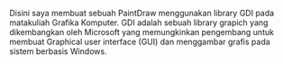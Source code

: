 Disini saya membuat sebuah PaintDraw menggunakan library GDI pada matakuliah Grafika Komputer.
GDI adalah sebuah library grapich yang dikembangkan oleh Microsoft yang memungkinkan pengembang untuk membuat Graphical user interface (GUI) dan menggambar grafis pada sistem berbasis Windows.

